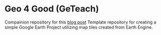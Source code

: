# Geo 4 Good (GeTeach)
Compainion repository for this [blog  post](https://geteach.com/blog/2021/11/14/geteach-com-geo-4-good-2021/)
Template repository for creating a simple Google Earth Project utilizing map tiles created from Earth Engine.
